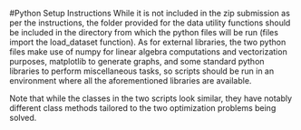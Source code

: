 #Python Setup Instructions
While it is not included in the zip submission as per the instructions, the folder provided for the data utility functions should be included in the directory from which the python files will be run (files import the load_dataset function). As for external libraries, the two python files make use of numpy for linear algebra computations and vectorization purposes, matplotlib to generate graphs, and some standard python libraries to perform miscellaneous tasks, so scripts should be run in an environment where all the aforementioned libraries are available.

Note that while the classes in the two scripts look similar, they have notably different class methods tailored to the two optimization problems being solved.